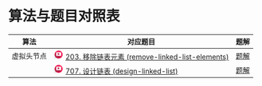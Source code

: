# 算法与题目对照表

| 算法    | 对应题目                                                                                                                                                                                                                                                                                       | 题解                                          |
|-------|--------------------------------------------------------------------------------------------------------------------------------------------------------------------------------------------------------------------------------------------------------------------------------------------|---------------------------------------------|
| 虚拟头节点 | [<img src="../images/video.jpg" width="20"/>](https://www.bilibili.com/video/BV18B4y1s7R9?spm_id_from=333.788.player.switch&vd_source=f881def7ea7cf10e6fa73627efe940dd) [203. 移除链表元素 (remove-linked-list-elements)](https://leetcode.cn/problems/remove-linked-list-elements/description/) | [题解](remove-linked-list-elements/README.md) |
|       | [<img src="../images/video.jpg" width="20"/>](https://www.bilibili.com/video/BV1FU4y1X7WD?spm_id_from=333.788.videopod.sections&vd_source=f881def7ea7cf10e6fa73627efe940dd) [707. 设计链表 (design-linked-list)](https://leetcode.cn/problems/design-linked-list/description/)                 | [题解](design-linked-list/README.md)          |

